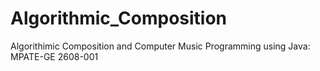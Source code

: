 # Algorithmic_Composition

Algorithimic Composition and Computer Music Programming using Java: MPATE-GE 2608-001
